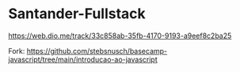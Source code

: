 # Santander-Fullstack
https://web.dio.me/track/33c858ab-35fb-4170-9193-a9eef8c2ba25

Fork: https://github.com/stebsnusch/basecamp-javascript/tree/main/introducao-ao-javascript
